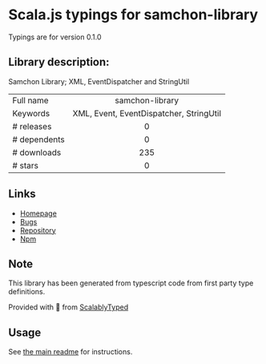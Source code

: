 
# Scala.js typings for samchon-library

Typings are for version 0.1.0

## Library description:
Samchon Library; XML, EventDispatcher and StringUtil

|                    |                 |
| ------------------ | :-------------: |
| Full name          | samchon-library |
| Keywords           | XML, Event, EventDispatcher, StringUtil |
| # releases         | 0 |
| # dependents       | 0 |
| # downloads        | 235 |
| # stars            | 0 |

## Links
- [Homepage](https://github.com/samchon/framework)
- [Bugs](https://github.com/samchon/framework/issues)
- [Repository](https://github.com/samchon/framework)
- [Npm](https://www.npmjs.com/package/samchon-library)
    


## Note
This library has been generated from typescript code from first party type definitions.

Provided with :purple_heart: from [ScalablyTyped](https://github.com/oyvindberg/ScalablyTyped)

## Usage
See [the main readme](../../readme.md) for instructions.



